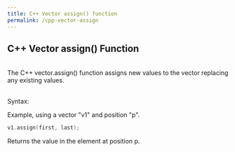 ```yaml
---
title: C++ Vector assign() function
permalink: /cpp-vector-assign
---
```


## C++ Vector assign() Function
<br/>
The C++ vector.assign() function assigns new values to the vector replacing any existing values.
<br/><br/>

Syntax:

Example, using a vector "v1" and position "p".
```cpp
v1.assign(first, last);
```
Returns the value in the element at position p.

